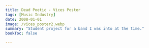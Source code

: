 ```yaml
---
title: Dead Poetic - Vices Poster
tags: [Music Industry]
date: 2008-01-01
image: /vices_poster2.webp
summary: "Student project for a band I was into at the time."
bookToc: false

---
```




